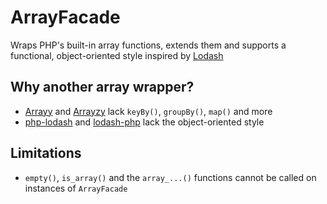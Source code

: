 # ArrayFacade

Wraps PHP's built-in array functions, extends them and supports a functional, object-oriented style inspired by 
[Lodash](https://lodash.com/)

## Why another array wrapper?

- [Arrayy](https://github.com/voku/Arrayy) and [Arrayzy](https://github.com/bocharsky-bw/Arrayzy) lack `keyBy()`, `groupBy()`, `map()` and more
- [php-lodash](https://github.com/me-io/php-lodash) and [lodash-php](https://github.com/lodash-php/lodash-php) lack the object-oriented style

## Limitations

- `empty()`, `is_array()` and the `array_...()` functions cannot be called on instances of `ArrayFacade`
